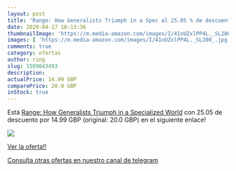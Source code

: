 ```yaml
---
layout: post
title: 'Range: How Generalists Triumph in a Spec al 25.05 % de descuento'
date: 2020-04-17 16:13:36
thumbnailImage: 'https://m.media-amazon.com/images/I/41oUZxlPP4L._SL200_.jpg'
images: [ 'https://m.media-amazon.com/images/I/41oUZxlPP4L._SL200_.jpg' ]
comments: true
category: ofertas
author: ring
slug: 1509843493
description:
actualPrice: 14.99 GBP
comparePrice: 20.0 GBP
inStock: true
---
```


Está [Range: How Generalists Triumph in a Specialized World](https://www.amazon.co.uk/dp/1509843493/?tag=redken01-21) con 25.05 de descuento por 14.99 GBP (original: 20.0 GBP) en el siguiente enlace!

[![](https://m.media-amazon.com/images/I/41oUZxlPP4L._SL200_.jpg)](https://www.amazon.co.uk/dp/1509843493/?tag=redken01-21)

[Ver la oferta!!](https://www.amazon.co.uk/dp/1509843493/?tag=redken01-21)

[Consulta otras ofertas en nuestro canal de telegram](https://t.me/s/ofertas25)
